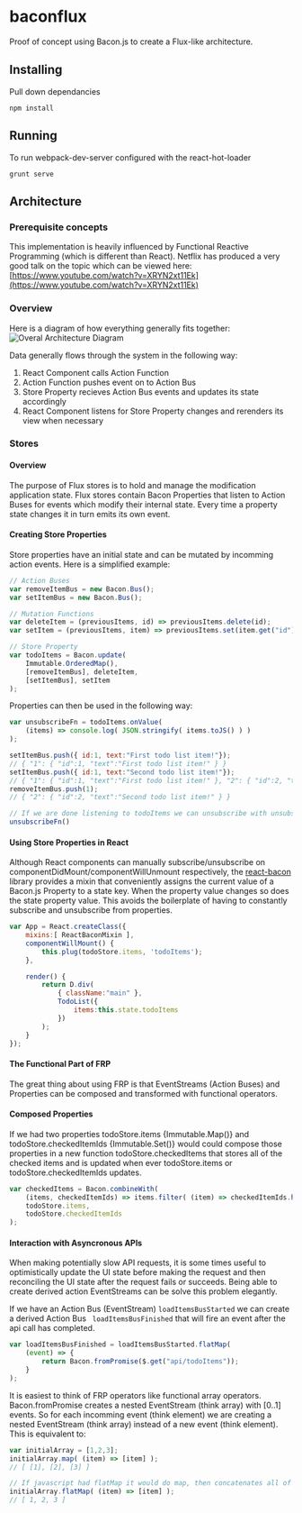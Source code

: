 # baconflux
Proof of concept using Bacon.js to create a Flux-like architecture.

## Installing

Pull down dependancies
```
npm install
```

## Running

To run webpack-dev-server configured with the react-hot-loader

```
grunt serve
```

## Architecture

### Prerequisite concepts
This implementation is heavily influenced by Functional Reactive Programming (which is different than React). Netflix has produced a very good talk on the topic which can be viewed here: [https://www.youtube.com/watch?v=XRYN2xt11Ek](https://www.youtube.com/watch?v=XRYN2xt11Ek)

### Overview

Here is a diagram of how everything generally fits together:
![Overal Architecture Diagram](https://cloud.githubusercontent.com/assets/8094943/7668549/4167fe78-fbf3-11e4-92b0-6d5fc4352b85.png)

Data generally flows through the system in the following way:

1. React Component calls Action Function
2. Action Function pushes event on to Action Bus
3. Store Property recieves Action Bus events and updates its state accordingly
4. React Component listens for Store Property changes and rerenders its view when necessary

### Stores

#### Overview
The purpose of Flux stores is to hold and manage the modification application state. Flux stores contain Bacon Properties that listen to Action Buses for events which modify their internal state. Every time a property state changes it in turn emits its own event.

#### Creating Store Properties
Store properties have an initial state and can be mutated by incomming action events. Here is a simplified example:
```js
// Action Buses
var removeItemBus = new Bacon.Bus();
var setItemBus = new Bacon.Bus();

// Mutation Functions
var deleteItem = (previousItems, id) => previousItems.delete(id);
var setItem = (previousItems, item) => previousItems.set(item.get("id"), item);

// Store Property
var todoItems = Bacon.update(
    Immutable.OrderedMap(),
    [removeItemBus], deleteItem,
    [setItemBus], setItem
);
```

Properties can then be used in the following way:
```js
var unsubscribeFn = todoItems.onValue(
    (items) => console.log( JSON.stringify( items.toJS() ) )
);

setItemBus.push({ id:1, text:"First todo list item!"});
// { "1": { "id":1, "text":"First todo list item!" } }
setItemBus.push({ id:1, text:"Second todo list item!"});
// { "1": { "id":1, "text":"First todo list item!" }, "2": { "id":2, "text":"Second todo list item!" } }
removeItemBus.push(1);
// { "2": { "id":2, "text":"Second todo list item!" } }

// If we are done listening to todoItems we can unsubscribe with unsubscribeFn.
unsubscribeFn()
```

#### Using Store Properties in React
Although React components can manually subscribe/unsubscribe on componentDidMount/componentWillUnmount respectively, the [react-bacon](https://github.com/jamesmacaulay/react-bacon) library provides a mixin that conveniently assigns the current value of a Bacon.js Property to a state key. When the property value changes so does the state property value.
This avoids the boilerplate of having to constantly subscribe and unsubscribe from properties.
```js
var App = React.createClass({
    mixins:[ ReactBaconMixin ],
    componentWillMount() {
        this.plug(todoStore.items, 'todoItems');
    },

    render() {
        return D.div(
            { className:"main" },
            TodoList({
                items:this.state.todoItems
            })
        );
    }
});
```

#### The Functional Part of FRP
The great thing about using FRP is that EventStreams (Action Buses) and Properties can be composed and transformed with functional operators.

#### Composed Properties
If we had two properties todoStore.items {Immutable.Map()} and todoStore.checkedItemIds {Immutable.Set()} would could compose those properties in a new function todoStore.checkedItems that stores all of the checked items and is updated when ever todoStore.items or todoStore.checkedItemIds updates.
```js
var checkedItems = Bacon.combineWith(
    (items, checkedItemIds) => items.filter( (item) => checkedItemIds.has(item.id) ),
    todoStore.items,
    todoStore.checkedItemIds
);
```

#### Interaction with Asyncronous APIs 
When making potentially slow API requests, it is some times useful to optimistically update the UI state before making the request and then reconciling the UI state after the request fails or succeeds. Being able to create derived action EventStreams can be solve this problem elegantly.

If we have an Action Bus (EventStream) ```loadItemsBusStarted``` we can create a derived Action Bus ``` loadItemsBusFinished``` that will fire an event after the api call has completed.

```js
var loadItemsBusFinished = loadItemsBusStarted.flatMap(
    (event) => {
        return Bacon.fromPromise($.get("api/todoItems"));
    }
);
```

It is easiest to think of FRP operators like functional array operators. Bacon.fromPromise creates a nested EventStream (think array) with [0..1] events. So for each incomming event (think element) we are creating a nested EventStream (think array) instead of a new event (think element). This is equivalent to:

```js
var initialArray = [1,2,3];
initialArray.map( (item) => [item] );
// [ [1], [2], [3] ]

// If javascript had flatMap it would do map, then concatenates all of the sub arrays
initialArray.flatMap( (item) => [item] );
// [ 1, 2, 3 ]
```

